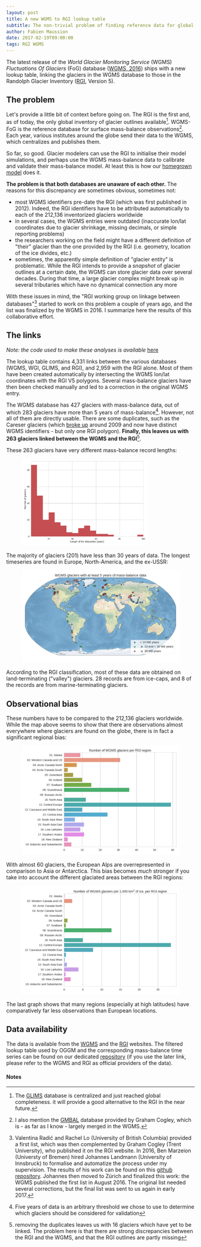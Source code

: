 ```yaml
---
layout: post
title: A new WGMS to RGI lookup table
subtitle: The non-trivial problem of finding reference data for global glacier models
author: Fabien Maussion
date: 2017-02-19T09:00:00
tags: RGI WGMS
---
```


The latest release of the *World Glacier Monitoring Service* (WGMS) *Fluctuations
Of Glaciers* (FoG) database ([WGMS, 2016](http://wgms.ch/data_databaseversions/))
ships with a new lookup table,
linking the glaciers in the WGMS database to those in the
Randolph Glacier Inventory ([RGI](http://www.glims.org/RGI/), Version 5).

## The problem

Let's provide a little bit of context before going on.
The RGI is the first
and, as of today, the only global inventory of glacier outlines
available[^1].
WGMS-FoG is the reference database for surface mass-balance observations[^2].
Each year, various institutes around the globe send their data to the WGMS,
which centralizes and publishes them.


[^1]: The [GLIMS](https://nsidc.org/glims/) database is centralized and
      just reached global completeness. it will provide a good alternative to
      the RGI in the near future.

[^2]: I also mention the [GMBAL](http://people.trentu.ca/~gcogley/glaciology/glglmbal.htm#Top)
      database provided by Graham Cogley, which is - as far as I know - largely
      merged in the WGMS.

So far, so good. Glacier modelers can use the RGI to initialise their
model simulations, and perhaps use the WGMS mass-balance data to calibrate and
validate their mass-balance model. At least this is how our
[homegrown model](http://oggm.org) does it.

**The problem is that both databases
are unaware of each other.**  The
reasons for this discrepancy are sometimes obvious, sometimes not:

- most WGMS identifiers pre-date the RGI (which was first published in 2012).
  Indeed, the RGI identifiers have to be attributed automatically
  to each of the 212,136 inventorized glaciers worldwide
- in several cases, the WGMS entries were outdated (inaccurate lon/lat
  coordinates due to glacier shrinkage, missing decimals,
  or simple reporting problems)
- the researchers working on the field might have a different definition of
  "their" glacier than the one provided by the RGI (i.e. geometry, location
  of the ice divides, etc.)
- sometimes, the apparently simple definition of "glacier entity" is
  problematic. While the
  RGI intends to provide a *snapshot* of glacier outlines at a certain date,
  the WGMS can store glacier data over several decades. During that time,
  a large glacier complex might break up in several tributaries which have
  no dynamical connection any more

With these issues in mind, the "RGI working group on linkage between databases"[^3]
started to work on this problem a couple of years ago, and the list was finalized
by the WGMS in 2016. I summarize here the results of this collaborative effort.

[^3]: Valentina Radić and Rachel Lo (University of British Columbia) provided a
      first list, which was then complemented by Graham Cogley (Trent University),
      who published it on the RGI website. In 2016, Ben Marzeion
      (Universty of Bremen) hired Johannes Landmann (University of Innsbruck)
      to formalise and automatize the process under my supervision.
      The results of his work can be found on this
      [github repository](https://github.com/OGGM/databases-links). Johannes
      then moved to Zürich and finalized this work: the WGMS published the
      first list in August 2016. The original list needed several corrections,
      but the final list was sent to us again in early 2017.

## The links

*Note: the code used to make these analyses is available*
[here](https://github.com/OGGM/oggm/blob/master/docs/notebooks/wgms_refmbdata.ipynb)

The lookup table contains 4,331 links between the various databases (WGMS, WGI,
GLIMS, and RGI), and 2,959 with the RGI alone. Most of them have been created
automatically by intersecting the WGMS lon/lat coordinates
with the RGI V5 polygons. Several mass-balance glaciers have then been checked
manually and led to a correction in the original WGMS entry.

The WGMS database has 427 glaciers with mass-balance data, out of which 283
glaciers have more than 5 years of mass-balance[^4].
However, not all of them are directly usable. There are some duplicates,
such as the Careser glaciers (which
[broke up](https://glacierchange.wordpress.com/2012/04/08/careser-glacier-breaking-up-italy/)
around 2009 and now have distinct WGMS identifiers - but only one RGI polygon).
**Finally, this leaves us with 263 glaciers linked between the WGMS and the
RGI**[^5].

[^4]: Five years of data is an arbitrary threshold we chose to use to determine
      which glaciers should be considered for validation

[^5]: removing the duplicates leaves us with 16 glaciers which have yet to be
      linked. The problem here is that there are strong discrepancies between
      the RGI and the WGMS, and that the RGI outlines are partly missing

These 263 glaciers have very different mass-balance record lengths:

  <figure>
      <a href="/img/blog/wgms-links/nglacier-hist.jpg" >
      <img src="/img/blog/wgms-links/nglacier-hist.jpg" alt="missing" width="80%" />
      </a>
  </figure>

The majority of glaciers (201) have less than 30 years of data. The longest
timeseries are found in Europe, North-America, and the ex-USSR:

  <figure>
      <a href="/img/blog/wgms-links/glacier-map.jpg" >
      <img src="/img/blog/wgms-links/glacier-map.jpg" alt="missing" width="100%" />
      </a>
  </figure>

According to the RGI classification, most of these data are obtained on
land-terminating ("valley") glaciers. 28 records are from ice-caps,
and 8 of the records are from marine-terminating glaciers.

## Observational bias

These numbers have to be compared to the 212,136 glaciers worldwide.
While the map above seems to show that there are observations almost everywhere
where glaciers are found on the globe, there is in fact a significant regional
bias:

  <figure>
      <a href="/img/blog/wgms-links/barplot-ng.jpg" >
      <img src="/img/blog/wgms-links/barplot-ng.jpg" alt="missing" width="100%" />
      </a>
  </figure>

With almost 60 glaciers, the European Alps are overrepresented in comparison
to Asia or Antarctica. This bias becomes *much* stronger if you take into
account the different glaciated areas between the RGI regions:

  <figure>
      <a href="/img/blog/wgms-links/barplot-perice.jpg" >
      <img src="/img/blog/wgms-links/barplot-perice.jpg" alt="missing" width="100%" />
      </a>
  </figure>

The last graph shows that many regions (especially at high latitudes) have
comparatively far less observations than European locations.

## Data availability

The data is available from the [WGMS](http://wgms.ch/data_databaseversions/)
and the [RGI](http://www.glims.org/RGI/) websites. The filtered lookup table used
by OGGM and the corresponding mass-balance time series can be found on our
dedicated [repository](https://github.com/OGGM/oggm-sample-data/tree/master/wgms)
(if you use the later link, please refer to the WGMS and RGI as official providers
of the data).

#### Notes
